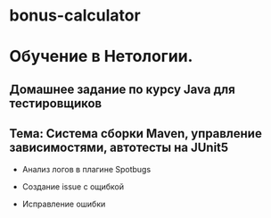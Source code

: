 # bonus-calculator

# Обучение в Нетологии.

## Домашнее задание по курсу Java для тестировщиков

## Тема: Система сборки Maven, управление зависимостями, автотесты на JUnit5

- Анализ логов в плагине Spotbugs

- Создание issue с ощибкой
- Исправление ошибки
